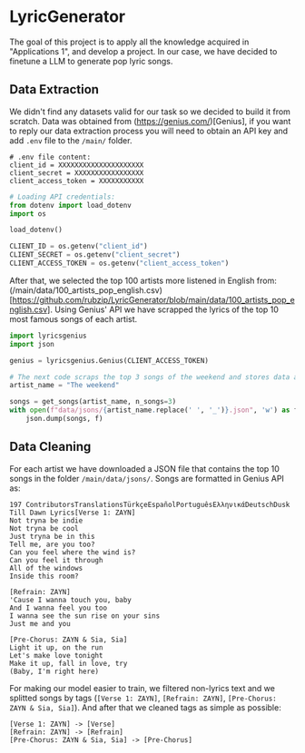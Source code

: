 # LyricGenerator

The goal of this project is to apply all the knowledge acquired in "Applications 1", and develop a project.
In our case, we have decided to finetune a LLM to generate pop lyric songs. 

## Data Extraction

We didn't find any datasets valid for our task so we decided to build it from scratch.
Data was obtained from (https://genius.com/)[Genius], if you want to reply our data extraction process you will need to obtain an API key and add `.env` file to the `/main/` folder.

```
# .env file content:
client_id = XXXXXXXXXXXXXXXXXXXXX
client_secret = XXXXXXXXXXXXXXXXX
client_access_token = XXXXXXXXXXX
```

```python
# Loading API credentials:
from dotenv import load_dotenv
import os

load_dotenv()

CLIENT_ID = os.getenv("client_id")
CLIENT_SECRET = os.getenv("client_secret")
CLIENT_ACCESS_TOKEN = os.getenv("client_access_token")
```

After that, we selected the top 100 artists more listened in English from: (/main/data/100_artists_pop_english.csv)[https://github.com/rubzip/LyricGenerator/blob/main/data/100_artists_pop_english.csv].
Using Genius' API we have scrapped the lyrics of the top 10 most famous songs of each artist.

```python
import lyricsgenius
import json 

genius = lyricsgenius.Genius(CLIENT_ACCESS_TOKEN)

# The next code scraps the top 3 songs of the weekend and stores data as a JSON file.
artist_name = "The weekend"

songs = get_songs(artist_name, n_songs=3)
with open(f"data/jsons/{artist_name.replace(' ', '_')}.json", 'w') as f:
    json.dump(songs, f)
```

## Data Cleaning
For each artist we have downloaded a JSON file that contains the top 10 songs in the folder `/main/data/jsons/`.
Songs are formatted in Genius API as: 
```
197 ContributorsTranslationsTürkçeEspañolPortuguêsΕλληνικάDeutschDusk Till Dawn Lyrics[Verse 1: ZAYN]
Not tryna be indie
Not tryna be cool
Just tryna be in this
Tell me, are you too?
Can you feel where the wind is?
Can you feel it through
All of the windows
Inside this room?

[Refrain: ZAYN]
'Cause I wanna touch you, baby
And I wanna feel you too
I wanna see the sun rise on your sins
Just me and you

[Pre-Chorus: ZAYN & Sia, Sia]
Light it up, on the run
Let's make love tonight
Make it up, fall in love, try
(Baby, I'm right here)
```

For making our model easier to train, we filtered non-lyrics text and we splitted songs by tags (`[Verse 1: ZAYN]`, `[Refrain: ZAYN]`, `[Pre-Chorus: ZAYN & Sia, Sia]`).
And after that we cleaned tags as simple as possible:
```
[Verse 1: ZAYN] -> [Verse]
[Refrain: ZAYN] -> [Refrain]
[Pre-Chorus: ZAYN & Sia, Sia] -> [Pre-Chorus]
```
